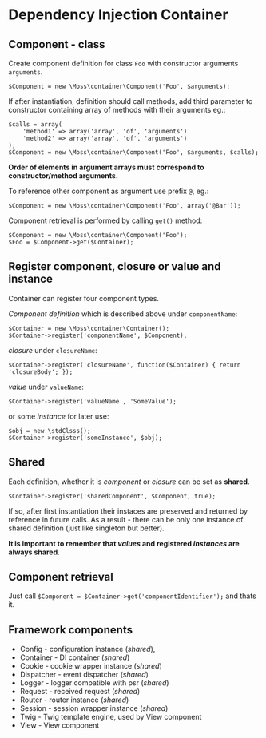 # Dependency Injection Container

## Component - class

Create component definition for class `Foo` with constructor arguments `arguments`.

	$Component = new \Moss\container\Component('Foo', $arguments);

If after instantiation, definition should call methods, add third parameter to constructor containing array of methods with their arguments eg.:

	$calls = array(
		'method1' => array('array', 'of', 'arguments')
		'method2' => array('array', 'of', 'arguments')
	);
	$Component = new \Moss\container\Component('Foo', $arguments, $calls);

**Order of elements in argument arrays must correspond to constructor/method arguments.**

To reference other component as argument use prefix `@`, eg.:

	$Component = new \Moss\container\Component('Foo', array('@Bar'));

Component retrieval is performed by calling `get()` method:

	$Component = new \Moss\container\Component('Foo');
	$Foo = $Component->get($Container);

## Register component, closure or value and instance

Container can register four component types.

_Component definition_ which is described above under `componentName`:

	$Container = new \Moss\container\Container();
	$Container->register('componentName', $Component);

_closure_ under `closureName`:

	$Container->register('closureName', function($Container) { return 'closureBody'; });

_value_ under `valueName`:

	$Container->register('valueName', 'SomeValue');

or some _instance_ for later use:

	$obj = new \stdClsss();
	$Container->register('someInstance', $obj);

## Shared

Each definition, whether it is _component_ or _closure_ can be set as **shared**.

	$Container->register('sharedComponent', $Component, true);

If so, after first instantiation their instaces are preserved and returned by reference in future calls.
As a result - there can be only one instance of shared definition (just like singleton but better).

**It is important to remember that _values_ and registered _instances_ are always shared**.

## Component retrieval

Just call `$Component = $Container->get('componentIdentifier');` and thats it.

## Framework components

 * Config - configuration instance (_shared_),
 * Container - DI container (_shared_)
 * Cookie - cookie wrapper instance (_shared_)
 * Dispatcher - event dispatcher (_shared_)
 * Logger - logger compatible with psr (_shared_)
 * Request - received request (_shared_)
 * Router - router instance (_shared_)
 * Session - session wrapper instance (_shared_)
 * Twig - Twig template engine, used by View component
 * View - View component